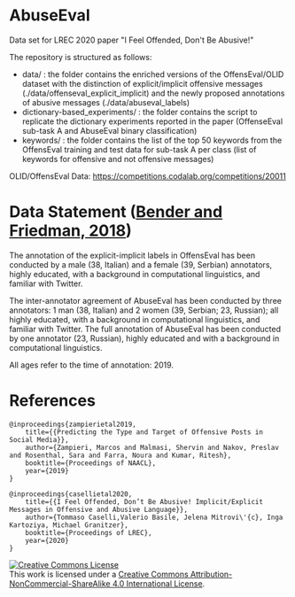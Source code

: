 # AbuseEval
Data set for LREC 2020 paper "I Feel Offended, Don't Be Abusive!"

The repository is structured as follows:

- data/ : the folder contains the enriched versions of the OffensEval/OLID dataset with the distinction of explicit/implicit offensive messages (./data/offenseval_explicit_implicit) and the newly proposed annotations of abusive messages (./data/abuseval_labels)
- dictionary-based_experiments/ : the folder contains the script to replicate the dictionary experiments reported in the paper (OffenseEval sub-task A and AbuseEval binary classification)
- keywords/ : the folder contains the list of the top 50 keywords from the OffensEval training and test data for sub-task A per class (list of keywords for offensive and not offensive messages)

OLID/OffensEval Data: https://competitions.codalab.org/competitions/20011


# Data Statement ([Bender and Friedman, 2018](https://www.mitpressjournals.org/doi/abs/10.1162/tacl_a_00041))

The annotation of the explicit-implicit labels in OffensEval has been conducted by a male (38, Italian) and a female (39, Serbian) annotators, highly educated, with a background in computational linguistics, and familiar with Twitter.

The inter-annotator agreement of AbuseEval has been conducted by three annotators: 1 man (38, Italian) and 2 women (39, Serbian; 23, Russian); all highly educated, with a background in computational linguistics, and familiar with Twitter. The full annotation of AbuseEval has been conducted by one annotator (23, Russian), highly educated and with a background in computational linguistics. 

All ages refer to the time of annotation: 2019.

# References
```
@inproceedings{zampierietal2019, 
    title={{Predicting the Type and Target of Offensive Posts in Social Media}}, 
    author={Zampieri, Marcos and Malmasi, Shervin and Nakov, Preslav and Rosenthal, Sara and Farra, Noura and Kumar, Ritesh}, 
    booktitle={Proceedings of NAACL}, 
    year={2019}
} 

@inproceedings{casellietal2020, 
    title={{I Feel Offended, Don’t Be Abusive! Implicit/Explicit Messages in Offensive and Abusive Language}}, 
    author={Tommaso Caselli,Valerio Basile, Jelena Mitrovi\'{c}, Inga Kartoziya, Michael Granitzer}, 
    booktitle={Proceedings of LREC}, 
    year={2020}
} 
``` 

<a rel="license" href="http://creativecommons.org/licenses/by-nc-sa/4.0/"><img alt="Creative Commons License" style="border-width:0" src="https://i.creativecommons.org/l/by-nc-sa/4.0/88x31.png" /></a><br />This work is licensed under a <a rel="license" href="http://creativecommons.org/licenses/by-nc-sa/4.0/">Creative Commons Attribution-NonCommercial-ShareAlike 4.0 International License</a>.
